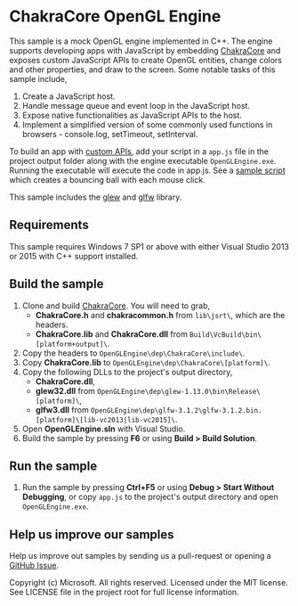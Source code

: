 # ChakraCore OpenGL Engine

This sample is a mock OpenGL engine implemented in C++. The engine supports developing apps with JavaScript by embedding [ChakraCore](https://github.com/Microsoft/ChakraCore) and exposes custom JavaScript APIs to create OpenGL entities, change colors and other properties, and draw to the screen. Some notable tasks of this sample include, 

1. Create a JavaScript host.
2. Handle message queue and event loop in the JavaScript host.
3. Expose native functionalities as JavaScript APIs to the host.
4. Implement a simplified version of some commonly used functions in browsers - console.log, setTimeout, setInterval.

To build an app with [custom APIs](CustomAPI.md), add your script in a `app.js` file in the project output folder along with the engine executable `OpenGLEngine.exe`. Running the executable will execute the code in app.js. See a [sample script](OpenGLEngine/app.js) which creates a bouncing ball with each mouse click.

This sample includes the [glew](http://glew.sourceforge.net/) and [glfw](http://www.glfw.org/) library.

## Requirements
This sample requires Windows 7 SP1 or above with either Visual Studio 2013 or 2015 with C++ support installed. 

## Build the sample
1. Clone and build [ChakraCore](https://github.com/Microsoft/ChakraCore). You will need to grab,
	* **ChakraCore.h** and **chakracommon.h** from `lib\jsrt\`, which are the headers. 
	* **ChakraCore.lib** and **ChakraCore.dll** from `Build\VcBuild\bin\[platform+output]\`.
2. Copy the headers to `OpenGLEngine\dep\ChakraCore\include\`.
3. Copy **ChakraCore.lib** to `OpenGLEngine\dep\ChakraCore\[platform]\`.
4. Copy the following DLLs to the project's output directory,
	* **ChakraCore.dll**,
	* **glew32.dll** from `OpenGLEngine\dep\glew-1.13.0\bin\Release\[platform]\`,
	* **glfw3.dll** from `OpenGLEngine\dep\glfw-3.1.2\glfw-3.1.2.bin.[platform]\[lib-vc2013|lib-vc2015]\`.
5. Open **OpenGLEngine.sln** with Visual Studio.
6. Build the sample by pressing **F6** or using **Build > Build Solution**.

## Run the sample
1. Run the sample by pressing **Ctrl+F5** or using **Debug > Start Without Debugging**, or copy `app.js` to the project's output directory and open `OpenGLEngine.exe`.

## Help us improve our samples
Help us improve out samples by sending us a pull-request or opening a [GitHub Issue](https://github.com/Microsoft/Chakra-Samples/issues/new).

Copyright (c) Microsoft. All rights reserved.  Licensed under the MIT license. See LICENSE file in the project root for full license information.
